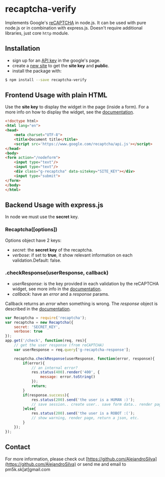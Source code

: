 # recaptcha-verify

Implements Google's [reCAPTCHA](https://developers.google.com/recaptcha/) in node.js. It can be used with pure node.js or in combination with express.js. Doesn't require additional libraries, just core `http` module.

## Installation

- sign up for an [API key](https://www.google.com/recaptcha/admin/create) in the google's page.
- create a [new site](https://www.google.com/recaptcha/admin#list) to get the **site key** and **public**.
- install the package with:

```bash
$ npm install --save recaptcha-verify
```


## Frontend Usage with plain HTML

Use the **site key** to display the widget in the page (inside a form).
For a more info on how to display the widget, see the [documentation](https://developers.google.com/recaptcha/docs/display).

```html
<!doctype html>
<html lang="en">
<head>
    <meta charset="UTF-8">
    <title>Document title</title>
    <script src='https://www.google.com/recaptcha/api.js'></script>
</head>
<body>
<form action="/nodeform">
    <input type="text"/>
    <input type="text"/>
    <div class="g-recaptcha" data-sitekey="SITE_KEY"></div>
    <input type="submit">
</form>
</body>
</html>
```

## Backend Usage with express.js

In node we must use the **secret** key.

### Recaptcha([options])

Options object have 2 keys:

- *secret*: the **secret key** of the recaptcha.
- *verbose*: if set to **true**, it show relevant information on each validation.Default: false.

### .checkResponse(userResponse, callback)
- *userResponse*: is the key provided in each validation by the reCAPTCHA widget, see more info in the [documentation](https://developers.google.com/recaptcha/docs/verify).
- *callback*: have an *error* and a *response* params.

Callback returns an *error* when something is wrong. 
The *response* object is described in the [documentation](https://developers.google.com/recaptcha/docs/verify).

```javascript
var Recaptcha = require('recaptcha');
var recaptcha = new Recaptcha({
    secret: 'SECRET_KEY',
    verbose: true
});
app.get('/check', function(req, res){
    // get the user response (from reCAPTCHA)
    var userResponse = req.query['g-recaptcha-response'];

    recaptcha.checkResponse(userResponse, function(error, response){
        if(error){
            // an internal error?
            res.status(400).render('400', {
                message: error.toString()
            });
            return;
        }
        if(response.success){
            res.status(200).send('the user is a HUMAN :)');
            // save session.. create user.. save form data.. render page, return json.. etc.
        }else{
            res.status(200).send('the user is a ROBOT :(');
            // show warning, render page, return a json, etc.
        }
    });
});
```

## Contact

For more information, please check out [https://github.com/AlejandroSilva](https://github.com/AlejandroSilva) or send me and email to pm5k.sk[at]gmail.com